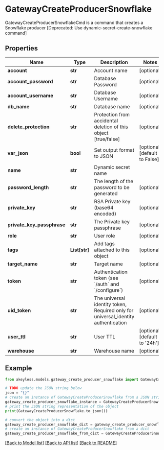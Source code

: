 # GatewayCreateProducerSnowflake

GatewayCreateProducerSnowflakeCmd is a command that creates a Snowflake producer [Deprecated: Use dynamic-secret-create-snowflake command]

## Properties

Name | Type | Description | Notes
------------ | ------------- | ------------- | -------------
**account** | **str** | Account name | [optional] 
**account_password** | **str** | Database Password | [optional] 
**account_username** | **str** | Database Username | [optional] 
**db_name** | **str** | Database name | [optional] 
**delete_protection** | **str** | Protection from accidental deletion of this object [true/false] | [optional] 
**var_json** | **bool** | Set output format to JSON | [optional] [default to False]
**name** | **str** | Dynamic secret name | 
**password_length** | **str** | The length of the password to be generated | [optional] 
**private_key** | **str** | RSA Private key (base64 encoded) | [optional] 
**private_key_passphrase** | **str** | The Private key passphrase | [optional] 
**role** | **str** | User role | [optional] 
**tags** | **List[str]** | Add tags attached to this object | [optional] 
**target_name** | **str** | Target name | [optional] 
**token** | **str** | Authentication token (see &#x60;/auth&#x60; and &#x60;/configure&#x60;) | [optional] 
**uid_token** | **str** | The universal identity token, Required only for universal_identity authentication | [optional] 
**user_ttl** | **str** | User TTL | [optional] [default to '24h']
**warehouse** | **str** | Warehouse name | [optional] 

## Example

```python
from akeyless.models.gateway_create_producer_snowflake import GatewayCreateProducerSnowflake

# TODO update the JSON string below
json = "{}"
# create an instance of GatewayCreateProducerSnowflake from a JSON string
gateway_create_producer_snowflake_instance = GatewayCreateProducerSnowflake.from_json(json)
# print the JSON string representation of the object
print(GatewayCreateProducerSnowflake.to_json())

# convert the object into a dict
gateway_create_producer_snowflake_dict = gateway_create_producer_snowflake_instance.to_dict()
# create an instance of GatewayCreateProducerSnowflake from a dict
gateway_create_producer_snowflake_from_dict = GatewayCreateProducerSnowflake.from_dict(gateway_create_producer_snowflake_dict)
```
[[Back to Model list]](../README.md#documentation-for-models) [[Back to API list]](../README.md#documentation-for-api-endpoints) [[Back to README]](../README.md)



